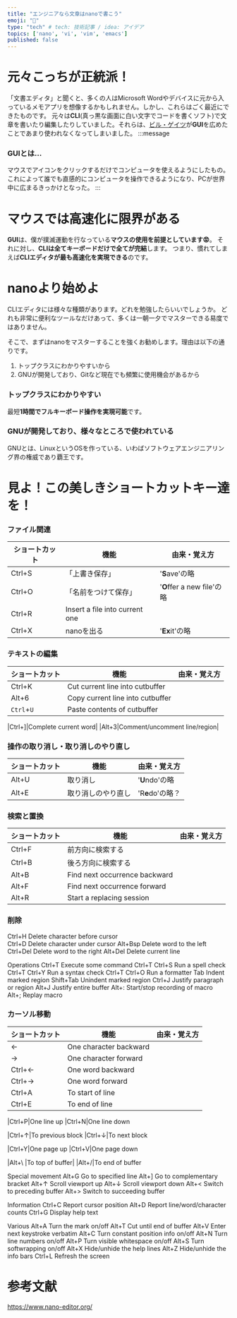 ```yaml
---
title: "エンジニアなら文章はnanoで書こう"
emoji: "📑"
type: "tech" # tech: 技術記事 / idea: アイデア
topics: ['nano', 'vi', 'vim', 'emacs']
published: false
---
```

# 元々こっちが正統派！
「文書エディタ」と聞くと、多くの人はMicrosoft Wordやデバイスに元から入っているメモアプリを想像するかもしれません。しかし、これらはごく最近にできたものです。
元々は**CLI**(真っ黒な画面に白い文字でコードを書くソフト)で文章を書いたり編集したりしていました。それらは、[ビル・ゲイツ](https://en.wikipedia.org/wiki/Bill_Gates)が**GUI**を広めたことであまり使われなくなってしまいました。
:::message
### **GUI**とは...
マウスでアイコンをクリックするだけでコンピュータを使えるようにしたもの。これによって誰でも直感的にコンピュータを操作できるようになり、PCが世界中に広まるきっかけとなった。
:::
# マウスでは高速化に限界がある
**GUI**は、僕が撲滅運動を行なっている**マウスの使用を前提としています😡**。
それに対し、**CLIは全てキーボードだけで全てが完結**します。
つまり、慣れてしまえば**CLIエディタが最も高速化を実現できる**のです。

# nanoより始めよ
CLIエディタには様々な種類があります。どれを勉強したらいいでしょうか。
どれも非常に便利なツールなだけあって、多くは一朝一夕でマスターできる易度ではありません。

そこで、まずはnanoをマスターすることを強くお勧めします。理由は以下の通りです。
1. トップクラスにわかりやすいから
2. GNUが開発しており、Gitなど現在でも頻繁に使用機会があるから
### トップクラスにわかりやすい
最短**1時間でフルキーボード操作を実現可能**です。

### GNUが開発しており、様々なところで使われている
GNUとは、LinuxというOSを作っている、いわばソフトウェアエンジニアリング界の権威であり覇王です。

# 見よ！この美しきショートカットキー達を！
### ファイル関連
|ショートカット|機能|由来・覚え方|
|---|---|---|
|Ctrl+S|「上書き保存」|'**S**ave'の略|
|Ctrl+O|「名前をつけて保存」|'**O**ffer a new file'の略|
|Ctrl+R|Insert a file into current one|
|Ctrl+X|nanoを出る|'**Ex**it'の略|

### テキストの編集
|ショートカット|機能|由来・覚え方|
|---|---|---|
|Ctrl+K|Cut current line into cutbuffer
|Alt+6|Copy current line into cutbuffer
|`Ctrl`+`U`|Paste contents of cutbuffer

|Ctrl+]|Complete current word|
|Alt+3|Comment/uncomment line/region|
### 操作の取り消し・取り消しのやり直し
|ショートカット|機能|由来・覚え方|
|---|---|---|
|Alt+U|取り消し|'**U**ndo'の略|
|Alt+E|取り消しのやり直し|'R**e**do'の略？|

### 検索と置換
|ショートカット|機能|由来・覚え方|
|---|---|---|
|Ctrl+F|前方向に検索する|
|Ctrl+B|後ろ方向に検索する|
|Alt+B|Find next occurrence backward
|Alt+F|Find next occurrence forward|
|Alt+R|Start a replacing session|

### 削除
Ctrl+H	Delete character before cursor      
Ctrl+D	Delete character under cursor
Alt+Bsp	Delete word to the left
Ctrl+Del   	Delete word to the right
Alt+Del	Delete current line

Operations
Ctrl+T   	Execute some command
Ctrl+T Ctrl+S	Run a spell check
Ctrl+T Ctrl+Y	Run a syntax check
Ctrl+T Ctrl+O  	Run a formatter
Tab	Indent marked region
Shift+Tab   	Unindent marked region
Ctrl+J	Justify paragraph or region
Alt+J	Justify entire buffer
Alt+:	Start/stop recording of macro      
Alt+;	Replay macro

### カーソル移動
|ショートカット|機能|由来・覚え方|
|---|---|---|
|←|One character backward
|→|One character forward
|Ctrl+←|One word backward
|Ctrl+→|One word forward
|Ctrl+A|To start of line
|Ctrl+E|To end of line

|Ctrl+P|One line up
|Ctrl+N|One line down

|Ctrl+↑|To previous block
|Ctrl+↓|To next block

|Ctrl+Y|One page up
|Ctrl+V|One page down

|Alt+\ |To top of buffer|
|Alt+/|To end of buffer

Special movement
Alt+G    	Go to specified line
Alt+]	Go to complementary bracket
Alt+↑	Scroll viewport up
Alt+↓	Scroll viewport down
Alt+<	Switch to preceding buffer
Alt+>	Switch to succeeding buffer

Information
Ctrl+C   	Report cursor position
Alt+D	Report line/word/character counts
Ctrl+G	Display help text

Various
Alt+A	Turn the mark on/off
Alt+T     	Cut until end of buffer
Alt+V	Enter next keystroke verbatim
Alt+C	Turn constant position info on/off
Alt+N	Turn line numbers on/off
Alt+P	Turn visible whitespace on/off
Alt+S	Turn softwrapping on/off
Alt+X	Hide/unhide the help lines
Alt+Z	Hide/unhide the info bars
Ctrl+L	Refresh the screen

# 参考文献
https://www.nano-editor.org/
